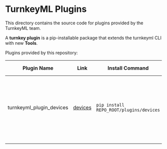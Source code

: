 # TurnkeyML Plugins

This directory contains the source code for plugins provided by the TurnkeyML team.

A __turnkey plugin__ is a pip-installable package that extends the turnkeyml CLI with new __Tools__.

Plugins provided by this repository:

| Plugin Name              | Link        | Install Command                         | Tools Provided | Description                                                                          |   |
|--------------------------|-------------|-----------------------------------------|----------------|--------------------------------------------------------------------------------------|---|
| turnkeyml_plugin_devices | [devices](https://github.com/onnx/turnkeyml/blob/main/plugins/devices) | `pip install REPO_ROOT/plugins/devices` | `benchmark`    | Provides device enablement to run your exported/compiled models on runtime and hardware targets, such as ONNX Runtime and x86, respectively. |   |
|                          |             |                                         |                |                                                                                      |   |
|                          |             |                                         |                |                                                                                      |   |